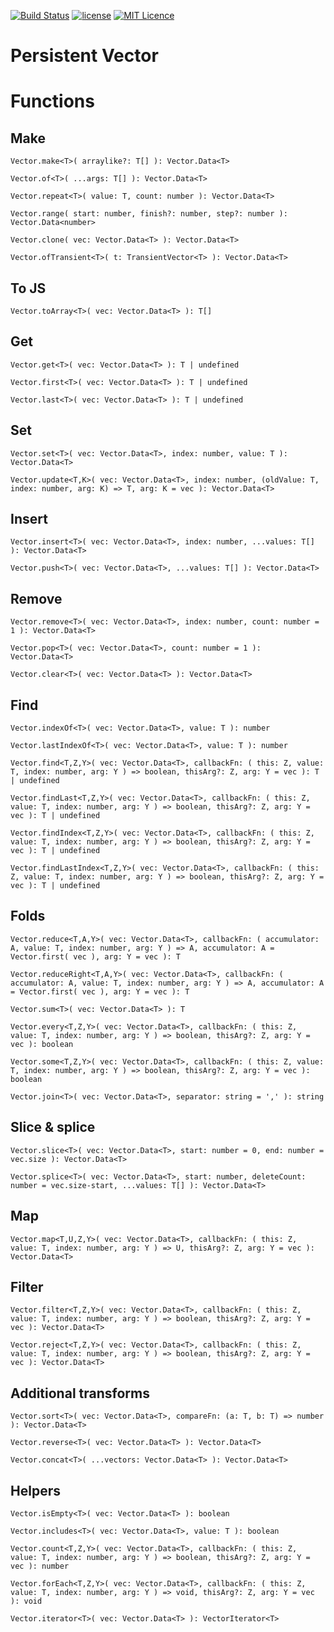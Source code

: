 [![Build Status](https://travis-ci.org/iskolbin/tspersistentvector.svg?branch=master)](https://travis-ci.org/iskolbin/tspersistentvector)
[![license](https://img.shields.io/badge/license-public%20domain-blue.svg)](http://unlicense.org/)
[![MIT Licence](https://badges.frapsoft.com/os/mit/mit.svg?v=103)](https://opensource.org/licenses/mit-license.php)

Persistent Vector
=================

Functions
=========

Make
----

`Vector.make<T>( arraylike?: T[] ): Vector.Data<T>`

`Vector.of<T>( ...args: T[] ): Vector.Data<T>`

`Vector.repeat<T>( value: T, count: number ): Vector.Data<T>`

`Vector.range( start: number, finish?: number, step?: number ): Vector.Data<number>`

`Vector.clone( vec: Vector.Data<T> ): Vector.Data<T>`

`Vector.ofTransient<T>( t: TransientVector<T> ): Vector.Data<T>`


To JS
-----

`Vector.toArray<T>( vec: Vector.Data<T> ): T[]`


Get
---

`Vector.get<T>( vec: Vector.Data<T> ): T | undefined`

`Vector.first<T>( vec: Vector.Data<T> ): T | undefined`

`Vector.last<T>( vec: Vector.Data<T> ): T | undefined`


Set
---

`Vector.set<T>( vec: Vector.Data<T>, index: number, value: T ): Vector.Data<T>`

`Vector.update<T,K>( vec: Vector.Data<T>, index: number, (oldValue: T, index: number, arg: K) => T, arg: K = vec ): Vector.Data<T>` 


Insert
------

`Vector.insert<T>( vec: Vector.Data<T>, index: number, ...values: T[] ): Vector.Data<T>`

`Vector.push<T>( vec: Vector.Data<T>, ...values: T[] ): Vector.Data<T>`


Remove
------

`Vector.remove<T>( vec: Vector.Data<T>, index: number, count: number = 1 ): Vector.Data<T>`

`Vector.pop<T>( vec: Vector.Data<T>, count: number = 1 ): Vector.Data<T>`

`Vector.clear<T>( vec: Vector.Data<T> ): Vector.Data<T>`


Find
----

`Vector.indexOf<T>( vec: Vector.Data<T>, value: T ): number`

`Vector.lastIndexOf<T>( vec: Vector.Data<T>, value: T ): number`

`Vector.find<T,Z,Y>( vec: Vector.Data<T>, callbackFn: ( this: Z, value: T, index: number, arg: Y ) => boolean, thisArg?: Z, arg: Y = vec ): T | undefined`

`Vector.findLast<T,Z,Y>( vec: Vector.Data<T>, callbackFn: ( this: Z, value: T, index: number, arg: Y ) => boolean, thisArg?: Z, arg: Y = vec ): T | undefined`

`Vector.findIndex<T,Z,Y>( vec: Vector.Data<T>, callbackFn: ( this: Z, value: T, index: number, arg: Y ) => boolean, thisArg?: Z, arg: Y = vec ): T | undefined`

`Vector.findLastIndex<T,Z,Y>( vec: Vector.Data<T>, callbackFn: ( this: Z, value: T, index: number, arg: Y ) => boolean, thisArg?: Z, arg: Y = vec ): T | undefined`


Folds
-----

`Vector.reduce<T,A,Y>( vec: Vector.Data<T>, callbackFn: ( accumulator: A, value: T, index: number, arg: Y ) => A, accumulator: A = Vector.first( vec ), arg: Y = vec ): T`

`Vector.reduceRight<T,A,Y>( vec: Vector.Data<T>, callbackFn: ( accumulator: A, value: T, index: number, arg: Y ) => A, accumulator: A = Vector.first( vec ), arg: Y = vec ): T`

`Vector.sum<T>( vec: Vector.Data<T> ): T`

`Vector.every<T,Z,Y>( vec: Vector.Data<T>, callbackFn: ( this: Z, value: T, index: number, arg: Y ) => boolean, thisArg?: Z, arg: Y = vec ): boolean`

`Vector.some<T,Z,Y>( vec: Vector.Data<T>, callbackFn: ( this: Z, value: T, index: number, arg: Y ) => boolean, thisArg?: Z, arg: Y = vec ): boolean`

`Vector.join<T>( vec: Vector.Data<T>, separator: string = ',' ): string`


Slice & splice
--------------

`Vector.slice<T>( vec: Vector.Data<T>, start: number = 0, end: number = vec.size ): Vector.Data<T>`

`Vector.splice<T>( vec: Vector.Data<T>, start: number, deleteCount: number = vec.size-start, ...values: T[] ): Vector.Data<T>`


Map
---

`Vector.map<T,U,Z,Y>( vec: Vector.Data<T>, callbackFn: ( this: Z, value: T, index: number, arg: Y ) => U, thisArg?: Z, arg: Y = vec ): Vector.Data<T>`


Filter
------

`Vector.filter<T,Z,Y>( vec: Vector.Data<T>, callbackFn: ( this: Z, value: T, index: number, arg: Y ) => boolean, thisArg?: Z, arg: Y = vec ): Vector.Data<T>`

`Vector.reject<T,Z,Y>( vec: Vector.Data<T>, callbackFn: ( this: Z, value: T, index: number, arg: Y ) => boolean, thisArg?: Z, arg: Y = vec ): Vector.Data<T>`


Additional transforms
---------------------

`Vector.sort<T>( vec: Vector.Data<T>, compareFn: (a: T, b: T) => number ): Vector.Data<T>`

`Vector.reverse<T>( vec: Vector.Data<T> ): Vector.Data<T>`

`Vector.concat<T>( ...vectors: Vector.Data<T> ): Vector.Data<T>`


Helpers
-------

`Vector.isEmpty<T>( vec: Vector.Data<T> ): boolean`

`Vector.includes<T>( vec: Vector.Data<T>, value: T ): boolean`

`Vector.count<T,Z,Y>( vec: Vector.Data<T>, callbackFn: ( this: Z, value: T, index: number, arg: Y ) => boolean, thisArg?: Z, arg: Y = vec ): number`

`Vector.forEach<T,Z,Y>( vec: Vector.Data<T>, callbackFn: ( this: Z, value: T, index: number, arg: Y ) => void, thisArg?: Z, arg: Y = vec ): void`

`Vector.iterator<T>( vec: Vector.Data<T> ): VectorIterator<T>`
